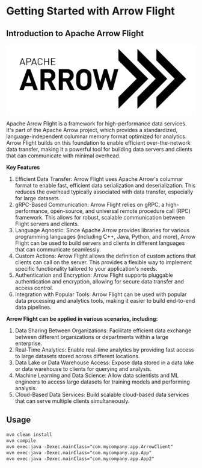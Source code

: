 # Getting Started with Arrow Flight

## Introduction to Apache Arrow Flight

![](images/arrow.png)

Apache Arrow Flight is a framework for high-performance data services. It's part of the Apache Arrow project, which provides a standardized, language-independent columnar memory format optimized for analytics. Arrow Flight builds on this foundation to enable efficient over-the-network data transfer, making it a powerful tool for building data servers and clients that can communicate with minimal overhead.

**Key Features**

1. Efficient Data Transfer: Arrow Flight uses Apache Arrow's columnar format to enable fast, efficient data serialization and deserialization. This reduces the overhead typically associated with data transfer, especially for large datasets.
2. gRPC-Based Communication: Arrow Flight relies on gRPC, a high-performance, open-source, and universal remote procedure call (RPC) framework. This allows for robust, scalable communication between Flight servers and clients.
3. Language Agnostic: Since Apache Arrow provides libraries for various programming languages (including C++, Java, Python, and more), Arrow Flight can be used to build servers and clients in different languages that can communicate seamlessly.
4. Custom Actions: Arrow Flight allows the definition of custom actions that clients can call on the server. This provides a flexible way to implement specific functionality tailored to your application's needs.
5. Authentication and Encryption: Arrow Flight supports pluggable authentication and encryption, allowing for secure data transfer and access control.
6. Integration with Popular Tools: Arrow Flight can be used with popular data processing and analytics tools, making it easier to build end-to-end data pipelines.

**Arrow Flight can be applied in various scenarios, including:**

1. Data Sharing Between Organizations: Facilitate efficient data exchange between different organizations or departments within a large enterprise.
2. Real-Time Analytics: Enable real-time analytics by providing fast access to large datasets stored across different locations.
3. Data Lake or Data Warehouse Access: Expose data stored in a data lake or data warehouse to clients for querying and analysis.
4. Machine Learning and Data Science: Allow data scientists and ML engineers to access large datasets for training models and performing analysis.
5. Cloud-Based Data Services: Build scalable cloud-based data services that can serve multiple clients simultaneously.

## Usage

```
mvn clean install
mvn compile
mvn exec:java -Dexec.mainClass="com.mycompany.app.ArrowClient"
mvn exec:java -Dexec.mainClass="com.mycompany.app.App"
mvn exec:java -Dexec.mainClass="com.mycompany.app.App2"
```